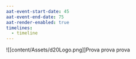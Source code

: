 ```yaml
---
aat-event-start-date: 45
aat-event-end-date: 75
aat-render-enabled: true
timelines:
  - timeline
---
```

![[content/Assets/d20Logo.png]]Prova prova prova